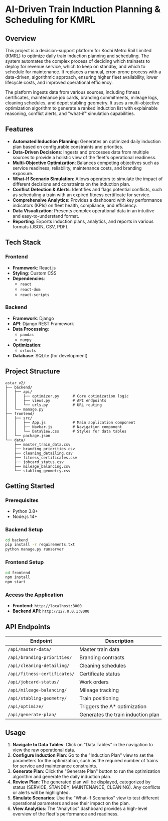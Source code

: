 # AI-Driven Train Induction Planning & Scheduling for KMRL

## Overview

This project is a decision-support platform for Kochi Metro Rail Limited (KMRL) to optimize daily train induction planning and scheduling. The system automates the complex process of deciding which trainsets to deploy for revenue service, which to keep on standby, and which to schedule for maintenance. It replaces a manual, error-prone process with a data-driven, algorithmic approach, ensuring higher fleet availability, lower lifecycle costs, and improved operational efficiency.

The platform ingests data from various sources, including fitness certificates, maintenance job cards, branding commitments, mileage logs, cleaning schedules, and depot stabling geometry. It uses a multi-objective optimization algorithm to generate a ranked induction list with explainable reasoning, conflict alerts, and "what-if" simulation capabilities.

## Features

*   **Automated Induction Planning**: Generates an optimized daily induction plan based on configurable constraints and priorities.
*   **Data-Driven Decisions**: Ingests and processes data from multiple sources to provide a holistic view of the fleet's operational readiness.
*   **Multi-Objective Optimization**: Balances competing objectives such as service readiness, reliability, maintenance costs, and branding exposure.
*   **What-If Scenario Simulation**: Allows operators to simulate the impact of different decisions and constraints on the induction plan.
*   **Conflict Detection & Alerts**: Identifies and flags potential conflicts, such as scheduling a train with an expired fitness certificate for service.
*   **Comprehensive Analytics**: Provides a dashboard with key performance indicators (KPIs) on fleet health, compliance, and efficiency.
*   **Data Visualization**: Presents complex operational data in an intuitive and easy-to-understand format.
*   **Reporting**: Exports induction plans, analytics, and reports in various formats (JSON, CSV, PDF).

## Tech Stack

### Frontend

*   **Framework**: React.js
*   **Styling**: Custom CSS
*   **Dependencies**:
    *   `react`
    *   `react-dom`
    *   `react-scripts`

### Backend

*   **Framework**: Django
*   **API**: Django REST Framework
*   **Data Processing**:
    *   `pandas`
    *   `numpy`
*   **Optimization**:
    *   `ortools`
*   **Database**: SQLite (for development)

## Project Structure

```
astar_v2/
├── backend/
│   ├── api/
│   │   ├── optimizer.py      # Core optimization logic
│   │   ├── views.py          # API endpoints
│   │   └── urls.py           # URL routing
│   └── manage.py
├── frontend/
│   ├── src/
│   │   ├── App.js            # Main application component
│   │   ├── Navbar.js         # Navigation component
│   │   └── DataView.css      # Styles for data tables
│   └── package.json
└── data/
    ├── master_train_data.csv
    ├── branding_priorities.csv
    ├── cleaning_detailing.csv
    ├── fitness_certificates.csv
    ├── jobcard_status.csv
    ├── mileage_balancing.csv
    └── stabling_geometry.csv
```

## Getting Started

### Prerequisites

*   Python 3.8+
*   Node.js 14+

### Backend Setup

```bash
cd backend
pip install -r requirements.txt
python manage.py runserver
```

### Frontend Setup

```bash
cd frontend
npm install
npm start
```

### Access the Application

*   **Frontend**: `http://localhost:3000`
*   **Backend API**: `http://127.0.0.1:8000`

## API Endpoints

| Endpoint                  | Description                                       |
| ------------------------- | ------------------------------------------------- |
| `/api/master-data/`         | Master train data                                 |
| `/api/branding-priorities/` | Branding contracts                                |
| `/api/cleaning-detailing/`  | Cleaning schedules                                |
| `/api/fitness-certificates/`| Certificate status                                |
| `/api/jobcard-status/`      | Work orders                                       |
| `/api/mileage-balancing/`   | Mileage tracking                                  |
| `/api/stabling-geometry/`   | Train positioning                                 |
| `/api/optimize/`            | Triggers the A* optimization                      |
| `/api/generate-plan/`       | Generates the train induction plan                |

## Usage

1.  **Navigate to Data Tables**: Click on "Data Tables" in the navigation to view the raw operational data.
2.  **Configure Induction Plan**: Go to the "Induction Plan" view to set the parameters for the optimization, such as the required number of trains for service and maintenance constraints.
3.  **Generate Plan**: Click the "Generate Plan" button to run the optimization algorithm and generate the daily induction plan.
4.  **Review Plan**: The generated plan will be displayed, categorized by status (SERVICE, STANDBY, MAINTENANCE, CLEANING). Any conflicts or alerts will be highlighted.
5.  **Simulate Scenarios**: Use the "What-If Scenarios" view to test different operational parameters and see their impact on the plan.
6.  **View Analytics**: The "Analytics" dashboard provides a high-level overview of the fleet's performance and readiness.
